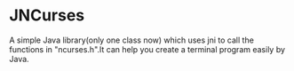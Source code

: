 # JNCurses
A simple Java library(only one class now) which uses jni to call the functions  in "ncurses.h".It can help you create a terminal program easily by Java.

